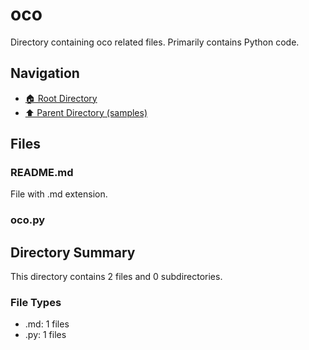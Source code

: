 # oco

Directory containing oco related files. Primarily contains Python code.

## Navigation

* [🏠 Root Directory](../../README.md)
* [⬆️ Parent Directory (samples)](../README.md)

## Files

### README.md

File with .md extension.

### oco.py

## Directory Summary

This directory contains 2 files and 0 subdirectories.

### File Types

* .md: 1 files
* .py: 1 files
